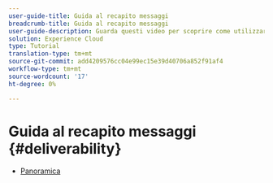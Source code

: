 ```yaml
---
user-guide-title: Guida al recapito messaggi
breadcrumb-title: Guida al recapito messaggi
user-guide-description: Guarda questi video per scoprire come utilizzare il recapito messaggi.
solution: Experience Cloud
type: Tutorial
translation-type: tm+mt
source-git-commit: add4209576cc04e99ec15e39d40706a852f91af4
workflow-type: tm+mt
source-wordcount: '17'
ht-degree: 0%

---
```



# Guida al recapito messaggi {#deliverability}

+ [Panoramica](overview.md)
